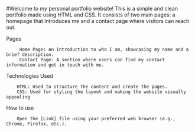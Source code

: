 #Welcome to my personal portfolio website! This is a simple and clean portfolio made using HTML and CSS. It consists of two main pages: a homepage that introduces me and a contact page where visitors can reach out.

Pages

         Home Page: An introduction to who I am, showcasing my name and a brief description.
         Contact Page: A section where users can find my contact information and get in touch with me.

Technologies Used

        HTML: Used to structure the content and create the pages.
        CSS: Used for styling the layout and making the website visually appealing
        
How to use

        Open the [Link] file using your preferred web browser (e.g., Chrome, Firefox, etc.).

        






